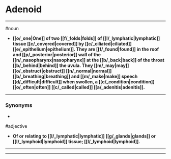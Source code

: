 # Adenoid
---
#noun
- **[[o/_one|One]] of two [[f/_folds|folds]] of [[l/_lymphatic|lymphatic]] tissue [[c/_covered|covered]] by [[c/_ciliated|ciliated]] [[e/_epithelium|epithelium]]. They are [[f/_found|found]] in the roof and [[p/_posterior|posterior]] wall of the [[n/_nasopharynx|nasopharynx]] at the [[b/_back|back]] of the throat [[b/_behind|behind]] the uvula. They [[m/_may|may]] [[o/_obstruct|obstruct]] [[n/_normal|normal]] [[b/_breathing|breathing]] and [[m/_make|make]] speech [[d/_difficult|difficult]] when swollen, a [[c/_condition|condition]] [[o/_often|often]] [[c/_called|called]] [[a/_adenitis|adenitis]].**
---
### Synonyms
- 
#adjective
- **Of or relating to [[l/_lymphatic|lymphatic]] [[g/_glands|glands]] or [[l/_lymphoid|lymphoid]] tissue; [[l/_lymphoid|lymphoid]].**
---
---
